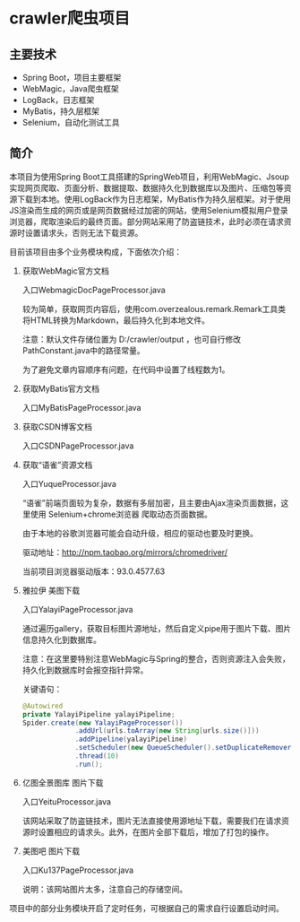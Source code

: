 # crawler爬虫项目
## 主要技术
- Spring Boot，项目主要框架
- WebMagic，Java爬虫框架
- LogBack，日志框架
- MyBatis，持久层框架
- Selenium，自动化测试工具
## 简介
本项目为使用Spring Boot工具搭建的SpringWeb项目，利用WebMagic、Jsoup实现网页爬取、页面分析、数据提取、数据持久化到数据库以及图片、压缩包等资源下载到本地。使用LogBack作为日志框架，MyBatis作为持久层框架。对于使用JS渲染而生成的网页或是网页数据经过加密的网站，使用Selenium模拟用户登录浏览器，爬取渲染后的最终页面。部分网站采用了防盗链技术，此时必须在请求资源时设置请求头，否则无法下载资源。

目前该项目由多个业务模块构成，下面依次介绍：

1. 获取WebMagic官方文档
   
   入口WebmagicDocPageProcessor.java
   
   较为简单，获取网页内容后，使用com.overzealous.remark.Remark工具类将HTML转换为Markdown，最后持久化到本地文件。

   注意：默认文件存储位置为 D:/crawler/output ，也可自行修改PathConstant.java中的路径常量。
   
   为了避免文章内容顺序有问题，在代码中设置了线程数为1。
   
2. 获取MyBatis官方文档

   入口MyBatisPageProcessor.java

3. 获取CSDN博客文档

   入口CSDNPageProcessor.java

4. 获取“语雀”资源文档

   入口YuqueProcessor.java

   “语雀”前端页面较为复杂，数据有多层加密，且主要由Ajax渲染页面数据，这里使用 Selenium+chrome浏览器 爬取动态页面数据。

   由于本地的谷歌浏览器可能会自动升级，相应的驱动也要及时更换。

   驱动地址：http://npm.taobao.org/mirrors/chromedriver/

   当前项目浏览器驱动版本：93.0.4577.63

5. 雅拉伊 美图下载

   入口YalayiPageProcessor.java

   通过遍历gallery，获取目标图片源地址，然后自定义pipe用于图片下载、图片信息持久化到数据库。

   注意：在这里要特别注意WebMagic与Spring的整合，否则资源注入会失败，持久化到数据库时会报空指针异常。

   关键语句：

   ```java
   @Autowired
   private YalayiPipeline yalayiPipeline;
   Spider.create(new YalayiPageProcessor())
                .addUrl(urls.toArray(new String[urls.size()]))
                .addPipeline(yalayiPipeline)
                .setScheduler(new QueueScheduler().setDuplicateRemover(new BloomFilterDuplicateRemover(1000)))
                .thread(10)
                .run();
   ```

6. 亿图全景图库 图片下载

   入口YeituProcessor.java

   该网站采取了防盗链技术，图片无法直接使用源地址下载，需要我们在请求资源时设置相应的请求头。此外，在图片全部下载后，增加了打包的操作。

7. 美图吧 图片下载

   入口Ku137PageProcessor.java

   说明：该网站图片太多，注意自己的存储空间。

项目中的部分业务模块开启了定时任务，可根据自己的需求自行设置启动时间。